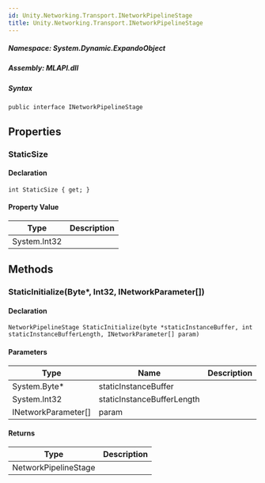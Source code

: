 ```yaml
---  
id: Unity.Networking.Transport.INetworkPipelineStage  
title: Unity.Networking.Transport.INetworkPipelineStage  
---
```


<div class="markdown level0 summary">

</div>

<div class="markdown level0 conceptual">

</div>

##### **Namespace**: System.Dynamic.ExpandoObject

##### **Assembly**: MLAPI.dll

##### Syntax

    public interface INetworkPipelineStage

## Properties 

### StaticSize

<div class="markdown level1 summary">

</div>

<div class="markdown level1 conceptual">

</div>

#### Declaration

    int StaticSize { get; }

#### Property Value

| Type         | Description |
|--------------|-------------|
| System.Int32 |             |

## Methods 

### StaticInitialize(Byte\*, Int32, INetworkParameter\[\])

<div class="markdown level1 summary">

</div>

<div class="markdown level1 conceptual">

</div>

#### Declaration

    NetworkPipelineStage StaticInitialize(byte *staticInstanceBuffer, int staticInstanceBufferLength, INetworkParameter[] param)

#### Parameters

| Type                  | Name                       | Description |
|-----------------------|----------------------------|-------------|
| System.Byte\*         | staticInstanceBuffer       |             |
| System.Int32          | staticInstanceBufferLength |             |
| INetworkParameter\[\] | param                      |             |

#### Returns

| Type                 | Description |
|----------------------|-------------|
| NetworkPipelineStage |             |
